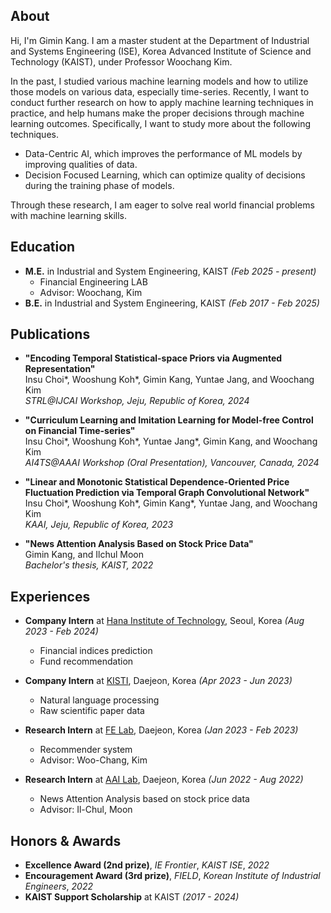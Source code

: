 ## About
Hi, I'm Gimin Kang. I am a master student at the Department of Industrial and Systems Engineering (ISE), Korea Advanced Institute of Science and Technology (KAIST), under Professor Woochang Kim.

In the past, I studied various machine learning models and how to utilize those models on various data, especially time-series. Recently, I want to conduct further research on how to apply machine learning techniques in practice, and help humans make the proper decisions through machine learning outcomes. Specifically, I want to study more about the following techniques.

- Data-Centric AI, which improves the performance of ML models by improving qualities of data.
- Decision Focused Learning, which can optimize quality of decisions during the training phase of models.

Through these research, I am eager to solve real world financial problems with machine learning skills.

## Education
- **M.E.** in Industrial and System Engineering, KAIST _(Feb 2025 - present)_
  - Financial Engineering LAB
  - Advisor: Woochang, Kim
- **B.E.** in Industrial and System Engineering, KAIST _(Feb 2017 - Feb 2025)_

## Publications
- **"Encoding Temporal Statistical-space Priors via Augmented Representation"**   
  Insu Choi*, Wooshung Koh*, Gimin Kang, Yuntae Jang, and Woochang Kim   
  _STRL@IJCAI Workshop, Jeju, Republic of Korea, 2024_

- **"Curriculum Learning and Imitation Learning for Model-free Control on Financial Time-series"**   
  Insu Choi*, Wooshung Koh*, Yuntae Jang*, Gimin Kang, and Woochang Kim   
  _AI4TS@AAAI Workshop (Oral Presentation), Vancouver, Canada, 2024_

- **"Linear and Monotonic Statistical Dependence-Oriented Price Fluctuation Prediction via Temporal Graph Convolutional Network"**   
  Insu Choi*, Wooshung Koh*, Gimin Kang*, Yuntae Jang, and Woochang Kim   
  _KAAI, Jeju, Republic of Korea, 2023_

- **"News Attention Analysis Based on Stock Price Data"**   
  Gimin Kang, and Ilchul Moon   
  _Bachelor's thesis, KAIST, 2022_

## Experiences
- **Company Intern** at [Hana Institute of Technology](https://hit.hanati.co.kr/), Seoul, Korea _(Aug 2023 - Feb 2024)_
  - Financial indices prediction
  - Fund recommendation
    
- **Company Intern** at [KISTI](https://www.kisti.re.kr), Daejeon, Korea _(Apr 2023 - Jun 2023)_
  - Natural language processing
  - Raw scientific paper data

- **Research Intern** at [FE Lab](https://felab.kaist.ac.kr), Daejeon, Korea _(Jan 2023 - Feb 2023)_
  - Recommender system
  - Advisor: Woo-Chang, Kim
 
- **Research Intern** at [AAI Lab](https://aai.kaist.ac.kr), Daejeon, Korea _(Jun 2022 - Aug 2022)_
  - News Attention Analysis based on stock price data
  - Advisor: Il-Chul, Moon

## Honors & Awards
- **Excellence Award (2nd prize)**, _IE Frontier_, _KAIST ISE_, _2022_
- **Encouragement Award (3rd prize)**, _FIELD_, _Korean Institute of Industrial Engineers_, _2022_
- **KAIST Support Scholarship** at KAIST _(2017 - 2024)_
